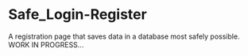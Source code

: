 # Safe_Login-Register
A registration page that saves data in a database most safely possible.
WORK IN PROGRESS...
